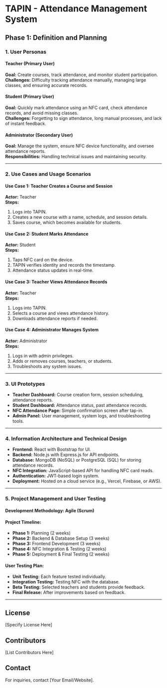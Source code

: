 # TAPIN - Attendance Management System

## Phase 1: Definition and Planning

### 1. User Personas

#### Teacher (Primary User)
**Goal:** Create courses, track attendance, and monitor student participation.  
**Challenges:** Difficulty tracking attendance manually, managing large classes, and ensuring accurate records.  

#### Student (Primary User)
**Goal:** Quickly mark attendance using an NFC card, check attendance records, and avoid missing classes.  
**Challenges:** Forgetting to sign attendance, long manual processes, and lack of instant feedback.  

#### Administrator (Secondary User)
**Goal:** Manage the system, ensure NFC device functionality, and oversee attendance reports.  
**Responsibilities:** Handling technical issues and maintaining security.  

---

### 2. Use Cases and Usage Scenarios

#### Use Case 1: Teacher Creates a Course and Session
**Actor:** Teacher  
**Steps:**  
1. Logs into TAPIN.  
2. Creates a new course with a name, schedule, and session details.  
3. Saves course, which becomes available for students.  

#### Use Case 2: Student Marks Attendance
**Actor:** Student  
**Steps:**  
1. Taps NFC card on the device.  
2. TAPIN verifies identity and records the timestamp.  
3. Attendance status updates in real-time.  

#### Use Case 3: Teacher Views Attendance Records
**Actor:** Teacher  
**Steps:**  
1. Logs into TAPIN.  
2. Selects a course and views attendance history.  
3. Downloads attendance reports if needed.  

#### Use Case 4: Administrator Manages System
**Actor:** Administrator  
**Steps:**  
1. Logs in with admin privileges.  
2. Adds or removes courses, teachers, or students.  
3. Troubleshoots any system issues.  

---

### 3. UI Prototypes
- **Teacher Dashboard:** Course creation form, session scheduling, attendance reports.  
- **Student Dashboard:** Attendance status, past attendance records.  
- **NFC Attendance Page:** Simple confirmation screen after tap-in.  
- **Admin Panel:** User management, system logs, and troubleshooting tools.  

---

### 4. Information Architecture and Technical Design
- **Frontend:** React with Bootstrap for UI.  
- **Backend:** Node.js with Express.js for API endpoints.  
- **Database:** MongoDB (NoSQL) or PostgreSQL (SQL) for storing attendance records.  
- **NFC Integration:** JavaScript-based API for handling NFC card reads.  
- **Authentication:** JWT-based login system.  
- **Deployment:** Hosted on a cloud service (e.g., Vercel, Firebase, or AWS).  

---

### 5. Project Management and User Testing
#### Development Methodology: Agile (Scrum)

#### Project Timeline:
- **Phase 1:** Planning (2 weeks)  
- **Phase 2:** Backend & Database Setup (3 weeks)  
- **Phase 3:** Frontend Development (3 weeks)  
- **Phase 4:** NFC Integration & Testing (2 weeks)  
- **Phase 5:** Deployment & Final Testing (2 weeks)  

#### User Testing Plan:
- **Unit Testing:** Each feature tested individually.  
- **Integration Testing:** Testing NFC with the database.  
- **Beta Testing:** Selected teachers and students provide feedback.  
- **Final Release:** After improvements based on feedback.  

---

## License
[Specify License Here]

## Contributors
[List Contributors Here]

## Contact
For inquiries, contact [Your Email/Website].
